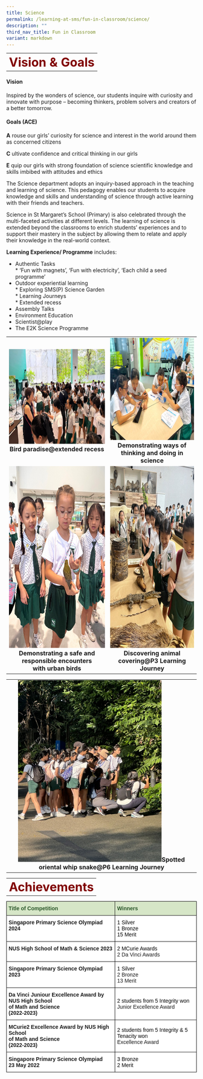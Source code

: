 ```yaml
---
title: Science
permalink: /learning-at-sms/fun-in-classroom/science/
description: ""
third_nav_title: Fun in Classroom
variant: markdown
---
```

<table>
	<tbody><tr>
		<th><font size="6" color="maroon">
     Vision &amp; Goals
 </font></th>
</tr>
	<tr>
</tr>
</tbody></table>

#### **Vision**

Inspired by the wonders of science, our students inquire with curiosity and innovate with purpose – becoming thinkers, problem solvers and creators of a better tomorrow.


#### **Goals (ACE)**

**A** rouse our girls’ curiosity for science and interest in the world around them as concerned citizens

**C** ultivate confidence and critical thinking in our girls

**E** quip our girls with strong foundation of science scientific knowledge and skills imbibed with attitudes and ethics

The Science department adopts an inquiry-based approach in the teaching and learning of science. This pedagogy enables our students to acquire knowledge and skills and understanding of science through active learning with their friends and teachers.

Science in St Margaret’s School (Primary) is also celebrated through the multi-faceted activities at different levels. The learning of science is extended beyond the classrooms to enrich students’ experiences and to support their mastery in the subject by allowing them to relate and apply their knowledge in the real-world context.

  
**Learning Experience/ Programme** includes:

*   Authentic Tasks<br>
               * ‘Fun with magnets’, ‘Fun with electricity’, ‘Each child a seed programme’   
*   Outdoor experiential learning<br>
                *   Exploring SMS(P) Science Garden<br>
                *   Learning Journeys<br>
                *   Extended recess<br>
*   Assembly Talks
*   Environment Education
*   Scientist@play
*   The E2K Science Programme

<table>
<tbody><tr>
<td><center><font size="3"><img src="/images/Department/Science%20Department/bird_paradise.jpg" alt="volunteer recess ministry pv" style="width:400px;height:250px;"><b>Bird paradise@extended recess</b></font></center>
</td>
<td><center><font size="3"><img src="/images/Department/Science%20Department/demonstrating_ways_of_science.jpg" alt="volunteer recess ministry pv" style="width:400px;height:270px;"><b>Demonstrating ways of thinking and doing in science</b></font></center>
</td>
</tr>
	<tr>
<td><center><font size="3"><img src="/images/Department/Science%20Department/demonstrating_a_safe_and_responsible.jpg" alt="volunteer recess ministry pv" style="width:400px;height:480px;"><b>Demonstrating a safe and responsible encounters<br> with urban birds</b></font></center>
</td>
<td><center><font size="3"><img src="/images/Department/Science%20Department/discovering_animal_covering.jpg" alt="volunteer recess ministry pv" style="width:400px;height:480px;"><b>Discovering animal covering@P3 Learning Journey</b></font></center>
</td>
</tr>
</tbody></table>

<table>
<tbody><tr>
<td><center><font size="3"><img src="/images/Department/Science%20Department/spotted_oriental_whip_snake.jpg" alt="volunteer recess ministry pv" style="width:380px;height:480px;"><b>Spotted oriental whip snake@P6 Learning Journey</b></font></center>
</td>
</tr>
</tbody></table>


<table>
	<tbody><tr>
		<th><font size="6" color="maroon">
    Achievements
 </font></th>
</tr>
	<tr>
</tr>
</tbody></table>

<style type="text/css">
.tg  {border-collapse:collapse;border-spacing:0;}
.tg td{border-color:black;border-style:solid;border-width:1px;font-family:Arial, sans-serif;font-size:14px;
  overflow:hidden;padding:10px 5px;word-break:normal;}
.tg th{border-color:black;border-style:solid;border-width:1px;font-family:Arial, sans-serif;font-size:14px;
  font-weight:normal;overflow:hidden;padding:10px 5px;word-break:normal;}
.tg .tg-bzhr{background-color:#D6E6C7;color:#2A5629;font-weight:bold;text-align:left;vertical-align:middle}
.tg .tg-dgl5{background-color:#FFF;font-weight:bold;text-align:left;vertical-align:top}
.tg .tg-zr06{background-color:#FFF;text-align:left;vertical-align:middle}
</style>
<table class="tg">
<thead>
  <tr>
    <th class="tg-bzhr"><span style="font-weight:bold;color:#2A5629;background-color:#D6E6C7">Title of Competition</span></th>
    <th class="tg-bzhr"><span style="font-weight:bold;color:#2A5629;background-color:#D6E6C7">Winners</span></th>
  </tr>
</thead>
<tbody>
	<tr>
    <td class="tg-dgl5">Singapore Primary Science Olympiad 2024
    </td><td class="tg-zr06"><span style="color:#000;background-color:#FFF"> 1 Silver<br>
1 Bronze<br>
15 Merit</span></td>
  </tr>
	<tr>
	</tr><tr>
    <td class="tg-dgl5">NUS High School of Math &amp; Science 2023
    </td><td class="tg-zr06"><span style="color:#000;background-color:#FFF"> 2 MCurie Awards</span><br>2 Da Vinci Awards</td>
  </tr>
	<tr>
    <td class="tg-dgl5">Singapore Primary Science Olympiad 2023
    </td><td class="tg-zr06"><span style="color:#000;background-color:#FFF"> 1 Silver</span><br>2 Bronze<br>13 Merit</td>
  </tr>
  <tr>
    <td class="tg-dgl5">Da Vinci Juniour Excellence Award by NUS High School <br>of Math and Science<br>(2022-2023)</td>
    <td class="tg-zr06"><span style="color:#000;background-color:#FFF"> 2 students from 5 Integrity won</span><br>Junior Excellence Award </td>
  </tr>
  <tr>
    <td class="tg-dgl5">MCurie2 Excellence Award by NUS High School <br>of Math and Science<br>(2022-2023)</td>
    <td class="tg-zr06"><span style="color:#000;background-color:#FFF"> 2 students from 5 Integrity &amp; 5 Tenacity won</span><br>Excellence Award</td>
  </tr>
  <tr>
    <td class="tg-dgl5">Singapore Primary Science Olympiad<br>23 May 2022</td>
    <td class="tg-zr06"><span style="color:#000;background-color:#FFF"> 3 Bronze</span><br><span style="color:#000;background-color:#FFF"> 2 Merit</span></td>
  </tr>
</tbody>
</table>